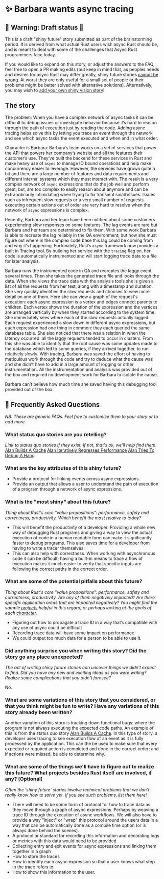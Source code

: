 # ✨ Barbara wants async tracing

## 🚧 Warning: Draft status 🚧

This is a draft "shiny future" story submitted as part of the brainstorming period. It is derived from what actual Rust users wish async Rust should be, and is meant to deal with some of the challenges that Async Rust programmers face today.

If you would like to expand on this story, or adjust the answers to the FAQ, feel free to open a PR making edits (but keep in mind that, as peoples needs and desires for async Rust may differ greatly, shiny future stories [cannot be wrong]. At worst they are only useful for a small set of people or their problems might be better solved with alternative solutions). Alternatively, you may wish to [add your own shiny vision story][htvsq]!

## The story

The problem:
When you have a complex network of async tasks it can be difficult to debug issues or investigate behavior because it’s hard to reason through the path of execution just by reading the code.  Adding async tracing helps solve this by letting you trace an event through the network and see which async tasks the event executed and when and in what order.

Character is Barbara:
Barbara’s team works on a set of services that power the API that powers her company’s website and all the
features their customer’s use. They’ve built the backend for these services in Rust and make heavy use of
`async` to manage IO bound operations and help make concurrency easier to leverage. However, the services
have grown quite a bit and there are a large number of features and data requirements and different internal
systems which they must interact with. The result is a very complex network of `async` expressions that do the
job well and perform great, but, are too complex to easily reason about anymore and can be extraordinarily 
intimidating when trying to fix transient small issues. Issues such as infrequent slow requests or a very small number
of requests executing certain actions out of order are very hard to resolve when the network of `async` expressions
is complex.

Recently, Barbara and her team have been notified about some customers experiencing slow responses on
some features.  The lag events are rare but Barbara and her team are determined to fix them.  With some work
Barbara is able to recreate the lag reliably in the QA environment; but now she must figure out where in the
complex code base this lag could be coming from and why it’s happening.  Fortunately, Rust’s `async` framework
now provides a built in Tracing tool.  By building her service with the `tracing` flag on, her code is automatically
instrumented and will start logging trace data to a file for later analysis.

Barbara runs the instrumented code in QA and recreates the laggy event several times.  Then she takes the 
generated trace file and looks through the data.  When she views the trace data with the analysis tools she is given a list
of all the requests from her test, along with a timestamp and duration. She very quickly identifies the slow
requests and chooses to view more detail on one of them.  Here she can view a graph of the request's execution:
each async expression is a vertex and edges connect parents to children. Each vertex shows the duration of the
expression and the vertices are arranged vertically by when they started according to the system time.
She immediately sees where each of the slow requests
actually lagged.  Each request experienced a slow down in different async expressions, but each expression
had one thing in common: they each queried the same database table. She also noticed that there was a relation
in when the latency occurred: all the laggy requests tended to occur in clusters. From this she was able to identify
that the root cause was some updates made to the database which led to some queries, if they arrived together,
to run relatively slowly. With tracing, Barbara was saved the effort of having to meticulous work through the code
and try to deduce what the cause was and she didn’t have to add in a large amount of logging or other
instrumentation.  All the instrumentation and analysis was provided out of the box and required no development
work for Barbara to isolate the cause. 

Barbara can’t believe how much time she saved having this debugging tool provided out of the box.

## 🤔 Frequently Asked Questions

*NB: These are generic FAQs. Feel free to customize them to your story or to add more.*

### What status quo stories are you retelling?

*Link to status quo stories if they exist. If not, that's ok, we'll help find them.*
[Alan Builds A Cache](https://rust-lang.github.io/wg-async-foundations/vision/status_quo/alan_builds_a_cache.html)
[Alan Iteratively Regresses Performance](https://rust-lang.github.io/wg-async-foundations/vision/status_quo/alan_iteratively_regresses.html)
[Alan Tries To Debug A Hang](https://rust-lang.github.io/wg-async-foundations/vision/status_quo/alan_tries_to_debug_a_hang.html)

### What are the key attributes of this shiny future?

- Provide a protocol for linking events across async expressions.
- Provide an output that allows a user to understand the path of execution of a program through a network of async expressions.

### What is the "most shiny" about this future? 

*Thing about Rust's core "value propositions": performance, safety and correctness, productivity. Which benefit the most relative to today?*

- This will benefit the productivity of a developer. Providing a whole new way of debugging Rust programs and giving a way to view the actual execution of code in a human readable form can make it significantly faster to debug programs.  This also saves time for a developer from having to write a tracer themselves.
- This can also help with correctness. When working with asynchronous code it can be difficult; having a built-in means to trace a flow of execution makes it much easier to verify that specific inputs are following the correct paths in the correct order.

### What are some of the potential pitfalls about this future?

*Thing about Rust's core "value propositions": performance, safety and correctness, productivity. Are any of them negatively impacted? Are there specific application areas that are impacted negatively? You might find the sample [projects] helpful in this regard, or perhaps looking at the goals of each [character].*

- Figuring out how to propagate a trace ID in a way that’s compatible with any use of async could be difficult
- Recording trace data will have some impact on performance.
- We could output too much data for a person to be able to use it.

### Did anything surprise you when writing this story? Did the story go any place unexpected?

*The act of writing shiny future stories can uncover things we didn't expect to find. Did you have any new and exciting ideas as you were writing? Realize some complications that you didn't foresee?*

No.

### What are some variations of this story that you considered, or that you think might be fun to write? Have any variations of this story already been written?

Another variation of this story is tracking down functional bugs: where the program is not always executing the expected code paths.  An example of this is from the status quo story [Alan Builds A Cache](https://rust-lang.github.io/wg-async-foundations/vision/status_quo/alan_builds_a_cache.html).  In this type of story, a developer uses tracing to see execution flow of an event as it is fully processed by the application. This can the be used to make sure that every expected or required action is completed and done in the correct order; and if actions were missed, be able to determine why.

### What are some of the things we'll have to figure out to realize this future? What projects besides Rust itself are involved, if any? (Optional)

*Often the 'shiny future' stories involve technical problems that we don't really know how to solve yet. If you see such problems, list them here!*

- There will need to be some form of protocol for how to trace data as they move through a graph of async expressions. Perhaps by weaving a trace ID through the execution of async workflows. We will also have to provide a way "inject" or "wrap" this protocol around the users data in a way that can be automatically done as a compile time option (or is always done behind the scenes).
- A protocol or standard for recording this information and decorating logs or metrics with this data would need to be provided.
- Collecting entry and exit events for async expressions and linking them together in a graph
- How to store the traces
- How to identify each async expression so that a user knows what step in the trace refers to.
- How to show this information to the user.


[character]: ../characters.md
[comment]: ./comment.md
[status quo stories]: ./status_quo.md
[Alan]: ../characters/alan.md
[Grace]: ../characters/grace.md
[Niklaus]: ../characters/niklaus.md
[Barbara]: ../characters/barbara.md
[projects]: ../projects.md
[htvsq]: ../how_to_vision/shiny_future.md
[cannot be wrong]: ../how_to_vision/comment.md#comment-to-understand-or-improve-not-to-negate-or-dissuade
